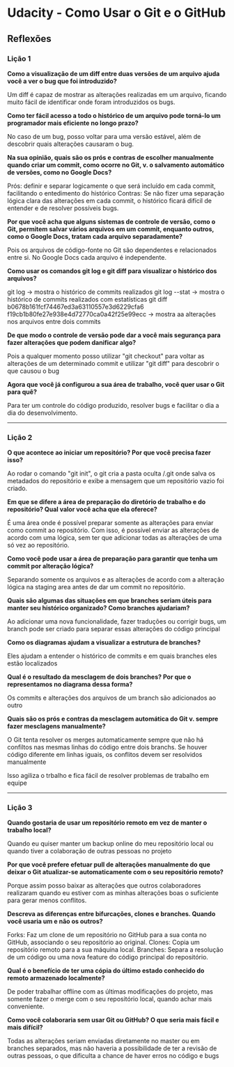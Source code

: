 # Udacity - Como Usar o Git e o GitHub

## Reflexões

### Lição 1

**Como a visualização de um diff entre duas versões de um arquivo ajuda você a ver o bug que foi introduzido?**

Um diff é capaz de mostrar as alterações realizadas em um arquivo, ficando muito fácil de identificar onde foram introduzidos os bugs.

**Como ter fácil acesso a todo o histórico de um arquivo pode torná-lo um programador mais eficiente no longo prazo?**

No caso de um bug, posso voltar para uma versão estável, além de descobrir quais alterações causaram o bug.

**Na sua opinião, quais são os prós e contras de escolher manualmente quando criar um commit, como ocorre no Git, v. o salvamento automático de versões, como no Google Docs?**

Prós: definir e separar logicamente o que será incluído em cada commit, facilitando o entedimento do histórico
Contras: Se não fizer uma separação lógica clara das alterações em cada commit, o histórico ficará difícil de entender e de resolver possíveis bugs.

**Por que você acha que alguns sistemas de controle de versão, como o Git, permitem salvar vários arquivos em um commit, enquanto outros, como o Google Docs, tratam cada arquivo separadamente?**

Pois os arquivos de código-fonte no Git são dependentes e relacionados entre si. No Google Docs cada arquivo é independente.

**Como usar os comandos git log e git diff para visualizar o histórico dos arquivos?**

git log -> mostra o histórico de commits realizados
git log --stat -> mostra o histórico de commits realizados com estatísticas
git diff b0678b161fcf74467ed3a63110557e3d6229cfa6 f19cb1b80fe27e938e4d72770ca0a42f25e99ecc -> mostra aa alterações nos arquivos entre dois commits

**De que modo o controle de versão pode dar a você mais segurança para fazer alterações que podem danificar algo?**

Pois a qualquer momento posso utilizar "git checkout" para voltar as alterações de um determinado commit e utilizar "git diff" para descobrir o que causou o bug

**Agora que você já configurou a sua área de trabalho, você quer usar o Git para quê?**

Para ter um controle do código produzido, resolver bugs e facilitar o dia a dia do desenvolvimento.

---

### Lição 2

**O que acontece ao iniciar um repositório? Por que você precisa fazer isso?**

Ao rodar o comando "git init", o git cria a pasta oculta /.git onde salva os metadados do repositório e exibe a mensagem que um repositório vazio foi criado.

**Em que se difere a área de preparação do diretório de trabalho e do repositório? Qual valor você acha que ela oferece?**

É uma área onde é possível preparar somente as alterações para enviar como commit ao repositório.
Com isso, é possível enviar as alterações de acordo com uma lógica, sem ter que adicionar todas as alterações de uma só vez ao repositório.

**Como você pode usar a área de preparação para garantir que tenha um commit por alteração lógica?**

Separando somente os arquivos e as alterações de acordo com a alteração lógica na staging area antes de dar um commit no repositório.

**Quais são algumas das situações em que branches seriam úteis para manter seu histórico organizado? Como branches ajudariam?**

Ao adicionar uma nova funcionalidade, fazer traduções ou corrigir bugs, um branch pode ser criado para separar essas alterações do código principal

**Como os diagramas ajudam a visualizar a estrutura de branches?**

Eles ajudam a entender o histórico de commits e em quais branches eles estão localizados

**Qual é o resultado da mesclagem de dois branches? Por que o representamos no diagrama dessa forma?**

Os commits e alterações dos arquivos de um branch são adicionados ao outro

**Quais são os prós e contras da mesclagem automática do Git v. sempre fazer mesclagens manualmente?**

O Git tenta resolver os merges automaticamente sempre que não há confiltos nas mesmas linhas do código entre dois branchs.
Se houver código diferente em linhas iguais, os conflitos devem ser resolvidos manualmente

Isso agiliza o trbalho e fica fácil de resolver problemas de trabalho em equipe

---

### Lição 3

**Quando gostaria de usar um repositório remoto em vez de manter o trabalho local?**

Quando eu quiser manter um backup online do meu repositório local ou quando tiver a colaboração de outras pessoas no projeto

**Por que você prefere efetuar pull de alterações manualmente do que deixar o Git atualizar-se automaticamente com o seu repositório remoto?**

Porque assim posso baixar as alterações que outros colaboradores realizaram quando eu estiver com as minhas alterações boas o suficiente para gerar menos conflitos.

**Descreva as diferenças entre bifurcações, clones e branches. Quando você usaria um e não os outros?**

Forks: Faz um clone de um repositório no GitHub para a sua conta no GitHub, associando o seu repositório ao original.
Clones: Copia um repositório remoto para a sua máquina local.
Branches: Separa a resolução de um código ou uma nova feature do código principal do repositório.

**Qual é o benefício de ter uma cópia do último estado conhecido do remoto armazenado localmente?**

De poder trabalhar offline com as últimas modificações do projeto, mas somente fazer o merge com o seu repositório local, quando achar mais conveniente.

**Como você colaboraria sem usar Git ou GitHub? O que seria mais fácil e mais difícil?**

Todas as alterações seriam enviadas diretamente no master ou em branches separados, mas não haveria a possibilidade de ter a revisão de outras pessoas, o que dificulta a chance de haver erros no código e bugs